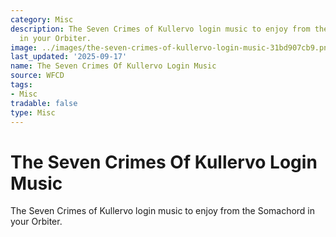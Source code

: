 ```yaml
---
category: Misc
description: The Seven Crimes of Kullervo login music to enjoy from the Somachord
  in your Orbiter.
image: ../images/the-seven-crimes-of-kullervo-login-music-31bd907cb9.png
last_updated: '2025-09-17'
name: The Seven Crimes Of Kullervo Login Music
source: WFCD
tags:
- Misc
tradable: false
type: Misc
---
```


# The Seven Crimes Of Kullervo Login Music

The Seven Crimes of Kullervo login music to enjoy from the Somachord in your Orbiter.

